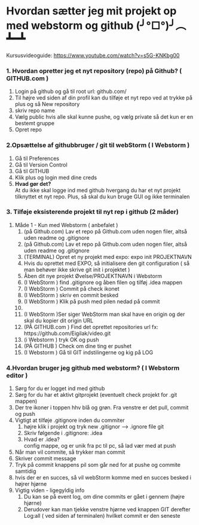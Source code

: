 # Hvordan sætter jeg mit projekt op med webstorm og github (╯°□°)╯︵ ┻━┻

Kursusvideoguide: https://www.youtube.com/watch?v=s5G-KNKbg00

<h3>1. Hvordan opretter jeg et nyt repository (repo) på Github? ( GITHUB.com ) </h3>
<ol>
    <li>Login på github og gå til root url: github.com/</li>
    <li>Til højre ved siden af din profil kan du tilføje et nyt repo ved at trykke på plus og så New repository</li>
    <li>skriv repo name</li>
    <li>Vælg public hvis alle skal kunne pushe, og vælg private så det kun er en bestemt gruppe</li>
    <li>Opret repo</li>
</ol>


<h3>2.Opsættelse af githubbruger / git til webStorm ( I Webstorm ) </h3>
<ol>
    <li>Gå til Preferences </li> 
    <li>Gå til Version Control</li>
    <li>Gå til GITHUB</li>
    <li>Klik plus og login med dine creds</li>
    <li><b>Hvad gør det?</b> <br> At du ikke skal logge ind med github hvergang du har et nyt projekt tilknyttet et nyt repo. Plus, så skal du kun bruge GUI og ikke terminalen</li>
</ol>

<h3>3. Tilføje eksisterende projekt til nyt rep i github (2 måder) </h3>
<ol>
   <li> Måde 1 - Kun med Webstorm ( anbefalet )
       <ol>
           <li>(på Github.com) Lav et repo på Github.com uden nogen filer, altså uden readme og .gitignore </li>
           <li>(på Github.com) Lav et repo på Github.com uden nogen filer, altså uden readme og .gitignore </li>
           <li>(TERMINAL) Opret et ny projekt med expo: expo init PROJEKTNAVN</li>
            <li>Hvis du oprettet med EXPO, så initialisere den git configuration ( så man behøver ikke skrive git init i projektet ) </li>
            <li>Åben dit nye projekt Øvelse/PROJEKTNAVN i Webstorm</li>
           <li>(I WebStorm ) find .gitignore og åben filen og tilføj .idea mappen</li>
           <li>(I WebStorm ) Commit på check ikonet</li>
           <li>(I WebStorm ) skriv en commit besked </li>
           <li>(I WebStorm ) Klik på push med pilen nedad på commit <li>
           <li> (I WebStorm )Ser siger WebStorm man skal have en origin og der skal du kopier dit origin URL </li>
           <li>(PÅ GITHUB.com ) Find det oprettet repositories url fx: https://github.com/Eigilak/video.git </li>
           <li> (i Webstorm ) tryk OK og push </li>
            <li>(PÅ GITHUB ) Check om dine ting er pushet</li>
            <li>(I Webstorm ) Gå til GIT indstilingerne og kig på LOG</li>
       </ol>
    </li>
</ol>

<h3>4.Hvordan bruger jeg github med webstorm? ( I Webstorm editor ) </h3>
<ol>
    <li>Sørg for du er logget ind med github</li>
    <li>Sørg for du har et aktivt gitprojekt (eventuelt check projekt for .git mappen)</li>
    <li>Der tre ikoner i toppen hhv blå og grøn. Fra venstre er det pull, commit og push</li>
    <li>Vigtigt at tilføje .gitignore inden du commiter
     <ol>
            <li>højre klik i projekt og tryk new .gitignor --> .ignore file git</li>
            <li>Skriv følgende i .gitignore: .idea</li>
            <li>Hvad er .idea? <br> config mappe, og er unik fra pc til pc, så lad vær med at push</li>
     </ol>
    </li>
    <li>Når man vil commite, så trykker man commit</li>
    <li>Skriver commit message </li>
    <li>Tryk på commit knappens pil som går ned for at pushe og commite samtidig</li>
    <li>hvis der er en succes, så vil webStorm komme med en succes besked i højrer hjørne</li>
    <li>Vigtig viden - ligegyldig info
        <ol>
            <li>Du  kan  se på event log, om dine commits er gået i gennem (højre hjørne)</li>
            <li>Derudover kan man tjekke venstre hjørne ved knappen GIT derefter Log:all ( ved siden af terminalen) hvilket commit er den seneste</li>
        </ol>
    </li>
   </ol>

